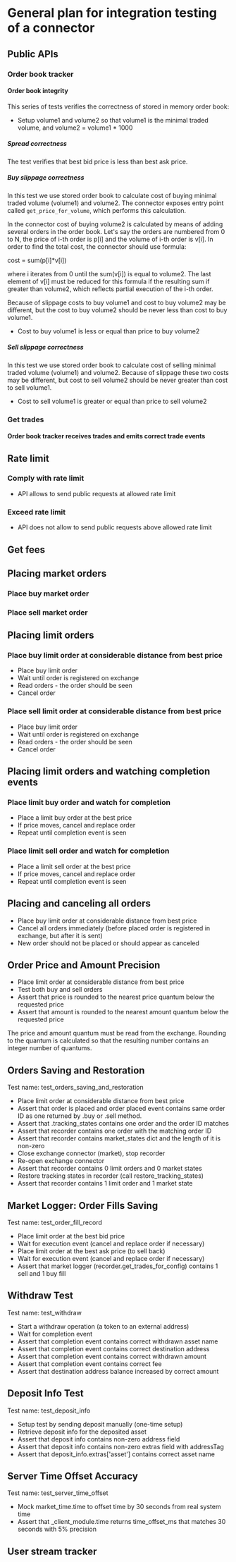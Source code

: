 # General plan for integration testing of a connector

## Public APIs

### Order book tracker

#### Order book integrity

This series of tests verifies the correctness of stored in memory order book:

* Setup volume1 and volume2 so that volume1 is the minimal traded volume, and volume2 = volume1 * 1000

##### Spread correctness
The test verifies that best bid price is less than best ask price.

##### Buy slippage correctness
In this test we use stored order book to calculate cost of buying minimal traded volume (volume1) and volume2. The connector exposes entry point called `get_price_for_volume`, which performs this calculation.

In the connector cost of buying volume2 is calculated by means of adding several orders in the order book. Let's say the orders are numbered from 0 to N, the price of i-th order is p[i] and the volume of i-th order is v[i]. In order to find the total cost, the connector should use formula:

cost = sum(p[i]*v[i])

where i iterates from 0 until the sum(v[i]) is equal to volume2. The last element of v[i] must be reduced for this formula if the resulting sum if greater than volume2, which reflects partial execution of the i-th order.

Because of slippage costs to buy volume1 and cost to buy volume2 may be different, but the cost to buy volume2 should be never less than cost to buy volume1.

* Cost to buy volume1 is less or equal than price to buy volume2

##### Sell slippage correctness
In this test we use stored order book to calculate cost of selling minimal traded volume (volume1) and volume2. Because of slippage these two costs may be different, but cost to sell volume2 should be never greater than cost to sell volume1.

* Cost to sell volume1 is greater or equal than price to sell volume2

### Get trades

#### Order book tracker receives trades and emits correct trade events

## Rate limit

### Comply with rate limit
* API allows to send public requests at allowed rate limit

### Exceed rate limit
* API does not allow to send public requests above allowed rate limit

## Get fees

## Placing market orders

### Place buy market order

### Place sell market order

## Placing limit orders

### Place buy limit order at considerable distance from best price
* Place buy limit order
* Wait until order is registered on exchange
* Read orders - the order should be seen
* Cancel order

### Place sell limit order at considerable distance from best price
* Place buy limit order
* Wait until order is registered on exchange
* Read orders - the order should be seen
* Cancel order

## Placing limit orders and watching completion events

### Place limit buy order and watch for completion
* Place a limit buy order at the best price
* If price moves, cancel and replace order
* Repeat until completion event is seen

### Place limit sell order and watch for completion
* Place a limit sell order at the best price
* If price moves, cancel and replace order
* Repeat until completion event is seen

## Placing and canceling all orders
* Place buy limit order at considerable distance from best price
* Cancel all orders immediately (before placed order is registered in exchange, but after it is sent)
* New order should not be placed or should appear as canceled

## Order Price and Amount Precision

* Place limit order at considerable distance from best price
* Test both buy and sell orders
* Assert that price is rounded to the nearest price quantum below the requested price
* Assert that amount is rounded to the nearest amount quantum below the requested price

The price and amount quantum must be read from the exchange. Rounding to the quantum is calculated so that the resulting number contains an integer number of quantums.

## Orders Saving and Restoration

Test name: test_orders_saving_and_restoration

* Place limit order at considerable distance from best price
* Assert that order is placed and order placed event contains same order ID as one returned by .buy or .sell method.
* Assert that .tracking_states contains one order and the order ID matches
* Assert that recorder contains one order with the matching order ID
* Assert that recorder contains market_states dict and the length of it is non-zero
* Close exchange connector (market), stop recorder
* Re-open exchange connector
* Assert that recorder contains 0 limit orders and 0 market states
* Restore tracking states in recorder (call restore_tracking_states)
* Assert that recorder contains 1 limit order and 1 market state

## Market Logger: Order Fills Saving

Test name: test_order_fill_record

* Place limit order at the best bid price
* Wait for execution event (cancel and replace order if necessary)
* Place limit order at the best ask price (to sell back)
* Wait for execution event (cancel and replace order if necessary)
* Assert that market logger (recorder.get_trades_for_config) contains 1 sell and 1 buy fill

## Withdraw Test

Test name: test_withdraw

* Start a withdraw operation (a token to an external address)
* Wait for completion event
* Assert that completion event contains correct withdrawn asset name
* Assert that completion event contains correct destination address
* Assert that completion event contains correct withdrawn amount
* Assert that completion event contains correct fee
* Assert that destination address balance increased by correct amount

## Deposit Info Test

Test name: test_deposit_info

* Setup test by sending deposit manually (one-time setup)
* Retrieve deposit info for the deposited asset
* Assert that deposit info contains non-zero address field
* Assert that deposit info contains non-zero extras field with addressTag
* Assert that deposit_info.extras['asset'] contains correct asset name

## Server Time Offset Accuracy

Test name: test_server_time_offset

* Mock market_time.time to offset time by 30 seconds from real system time
* Assert that <your exchange>_client_module.time returns time_offset_ms that matches 30 seconds with 5% precision

## User stream tracker
